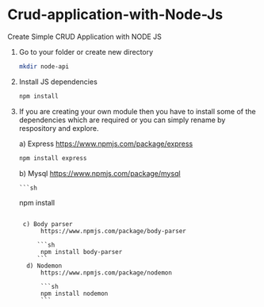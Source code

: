 # Crud-application-with-Node-Js
Create Simple CRUD Application with NODE JS

1. Go to your folder or create new directory
    ```sh
    mkdir node-api
    ```
    
2. Install JS dependencies

    ```sh
    npm install
    ```

3. If you are creating your own module then you have to install some of the dependencies which are required or
you can simply rename by respository and explore.

    a) Express 
        https://www.npmjs.com/package/express
     
      ```sh
      npm install express
      ```
      
    b) Mysql
        https://www.npmjs.com/package/mysql
        
       ```sh
    npm install
    ```
    
     c) Body parser
          https://www.npmjs.com/package/body-parser
          
         ```sh
          npm install body-parser
         ```
      d) Nodemon
          https://www.npmjs.com/package/nodemon
          
          ```sh
          npm install nodemon
          ```
